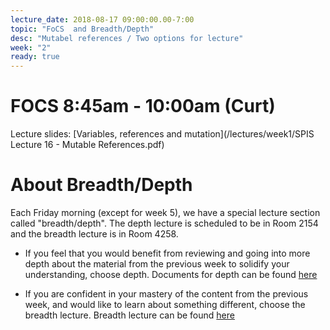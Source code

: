 ```yaml
---
lecture_date: 2018-08-17 09:00:00.00-7:00
topic: "FoCS  and Breadth/Depth"
desc: "Mutabel references / Two options for lecture"
week: "2"
ready: true
---
```


# FOCS 8:45am - 10:00am (Curt)
 
Lecture slides: [Variables, references and mutation](/lectures/week1/SPIS Lecture 16 - Mutable References.pdf)



# About Breadth/Depth

Each Friday morning (except for week 5), we have a special lecture
section called "breadth/depth".  The depth lecture is scheduled to be in Room 2154 and the breadth lecture is in Room 4258. 


* If you feel that you would benefit from reviewing and going into more
depth about the material from the previous week to solidify your
understanding, choose depth. Documents for depth can be found [here](/lectures/week2/depth/)

* If you are confident in your mastery of the content from the previous
week, and would like to learn about something different, choose the
breadth lecture. Breadth lecture can be found [here](/lectures/week2/breadth/)

